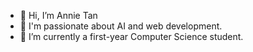 - 👋 Hi, I’m Annie Tan
- 👀 I'm passionate about AI and web development.
- 🌱 I’m currently a first-year Computer Science student. 

<!---
- 💞️ I’m looking to collaborate on ...
- 📫 How to reach me ...
annietjx/annietjx is a ✨ special ✨ repository because its `README.md` (this file) appears on your GitHub profile.
You can click the Preview link to take a look at your changes.
--->
